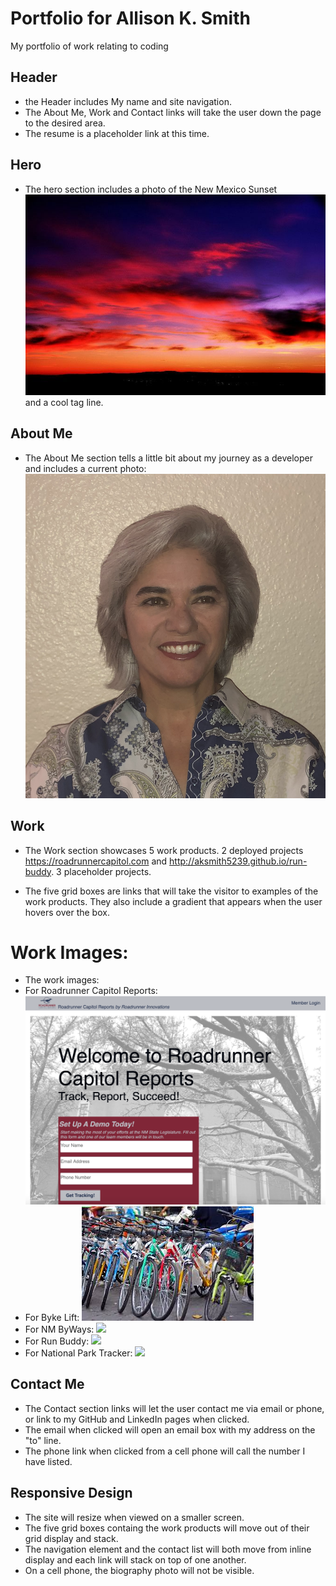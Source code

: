 # Portfolio for Allison K. Smith
My portfolio of work relating to coding

## Header
* the Header includes My name and site navigation. 
* The About Me, Work and Contact links will take the user down the page to the desired area.
* The resume is a placeholder link at this time. 

## Hero 
* The hero section includes a photo of the New Mexico Sunset ![](assets/images/sunset.jpg) and a cool tag line. 

## About Me
* The About Me section tells a little bit about my journey as a developer and includes a current photo: ![](assets/images/AKS-headshot.jpg)

## Work
* The Work section showcases 5 work products. 2 deployed projects https://roadrunnercapitol.com and http://aksmith5239.github.io/run-buddy. 3 placeholder projects. 

* The five grid boxes are links that will take the visitor to examples of the work products. They also include a gradient that appears when the user hovers over the box.

# Work Images:
* The work images: 
* For Roadrunner Capitol Reports: ![](assets/images/rrcr-screenshot.png)
* For Byke Lift: ![](assets/images/bikes.jpeg)
* For NM ByWays: ![](assets/images/LC-sunset.jpeg)
* For Run Buddy: ![](assets/images/run-buddy-screenshot.jpeg)
* For National Park Tracker: ![](assets/images/white-sands-sun-clouds.jpeg)

## Contact Me
* The Contact section links will let the user contact me via email or phone, or link to my GitHub and LinkedIn pages when clicked. 
* The email when clicked will open an email box with my address on the "to" line.
* The phone link when clicked from a cell phone will call the number I have listed. 

## Responsive Design
* The site will resize when viewed on a smaller screen. 
* The five grid boxes containg the work products will move out of their grid display and stack. 
* The navigation element and the contact list will both move from inline display and each link will stack on top of one another. 
* On a cell phone, the biography photo will not be visible. 
